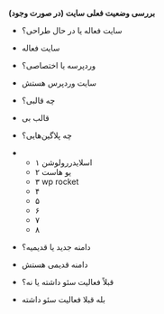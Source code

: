  **بررسی وضعیت فعلی سایت (در صورت وجود)**
    
- سایت فعاله یا در حال طراحی؟
- سایت فعاله

- وردپرسه یا اختصاصی؟
- سایت وردپرس هستش 
-  چه قالبی؟ 
- قالب بی 
- چه پلاگین‌هایی؟
- 
	-  ۱ اسلایدررولوشن
	- ۲ یو هاست
	- ۳ wp rocket
	- ۴ 
	- ۵ 
	- ۶
	- ۷
	- ۸
- دامنه جدید یا قدیمیه؟
- دامنه قدیمی هستش
- قبلاً فعالیت سئو داشته یا نه؟
- بله قبلا فعالیت سئو داشته 
